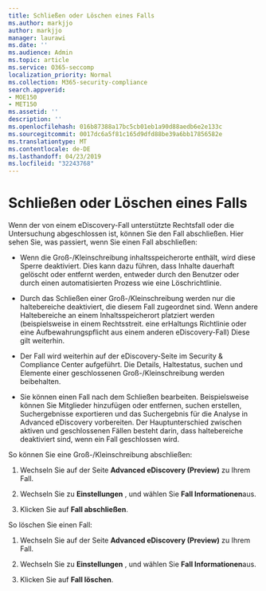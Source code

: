 ```yaml
---
title: Schließen oder Löschen eines Falls
ms.author: markjjo
author: markjjo
manager: laurawi
ms.date: ''
ms.audience: Admin
ms.topic: article
ms.service: O365-seccomp
localization_priority: Normal
ms.collection: M365-security-compliance
search.appverid:
- MOE150
- MET150
ms.assetid: ''
description: ''
ms.openlocfilehash: 016b87388a17bc5cb01eb1a90d88aedb6e2e133c
ms.sourcegitcommit: 0017dc6a5f81c165d9dfd88be39a6bb17856582e
ms.translationtype: MT
ms.contentlocale: de-DE
ms.lasthandoff: 04/23/2019
ms.locfileid: "32243768"
---
```

# <a name="close-or-delete-a-case"></a>Schließen oder Löschen eines Falls

Wenn der von einem eDiscovery-Fall unterstützte Rechtsfall oder die Untersuchung abgeschlossen ist, können Sie den Fall abschließen. Hier sehen Sie, was passiert, wenn Sie einen Fall abschließen:

- Wenn die Groß-/Kleinschreibung inhaltsspeicherorte enthält, wird diese Sperre deaktiviert. Dies kann dazu führen, dass Inhalte dauerhaft gelöscht oder entfernt werden, entweder durch den Benutzer oder durch einen automatisierten Prozess wie eine Löschrichtlinie.

- Durch das Schließen einer Groß-/Kleinschreibung werden nur die haltebereiche deaktiviert, die diesem Fall zugeordnet sind. Wenn andere Haltebereiche an einem Inhaltsspeicherort platziert werden (beispielsweise in einem Rechtsstreit. eine erHaltungs Richtlinie oder eine Aufbewahrungspflicht aus einem anderen eDiscovery-Fall) Diese gilt weiterhin.

- Der Fall wird weiterhin auf der eDiscovery-Seite im Security & Compliance Center aufgeführt. Die Details, Haltestatus, suchen und Elemente einer geschlossenen Groß-/Kleinschreibung werden beibehalten.

- Sie können einen Fall nach dem Schließen bearbeiten. Beispielsweise können Sie Mitglieder hinzufügen oder entfernen, suchen erstellen, Suchergebnisse exportieren und das Suchergebnis für die Analyse in Advanced eDiscovery vorbereiten. Der Hauptunterschied zwischen aktiven und geschlossenen Fällen besteht darin, dass haltebereiche deaktiviert sind, wenn ein Fall geschlossen wird.

So können Sie eine Groß-/Kleinschreibung abschließen:

1. Wechseln Sie auf der Seite **Advanced eDiscovery (Preview)** zu Ihrem Fall.

2. Wechseln Sie zu **Einstellungen** , und wählen Sie **Fall Informationen**aus. 

3. Klicken Sie auf **Fall abschließen**. 

So löschen Sie einen Fall:

1. Wechseln Sie auf der Seite **Advanced eDiscovery (Preview)** zu Ihrem Fall.

2. Wechseln Sie zu **Einstellungen** , und wählen Sie **Fall Informationen**aus. 

3. Klicken Sie auf **Fall löschen**. 
